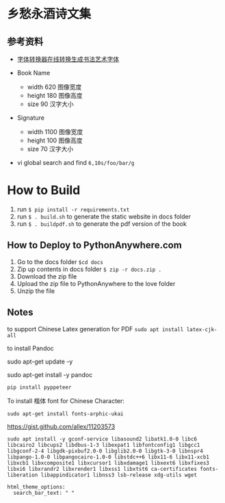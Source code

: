 # 乡愁永酒诗文集

## 参考资料

- [字体转换器在线转换生成书法艺术字体](http://www.diyiziti.com/)
- Book Name
  - width 620 图像宽度
  - height 180 图像高度
  - size 90 汉字大小
- Signature
  - width 1100 图像宽度
  - height 100 图像高度
  - size 70 汉字大小


- vi global search and find `6,10s/foo/bar/g`

# How to Build

1. run `$ pip install -r requirements.txt`
2. run `$ . build.sh` to generate the static website in docs folder
3. run `$ . buildpdf.sh` to generate the pdf version of the book

## How to Deploy to PythonAnywhere.com
1. Go to the docs folder `$cd docs`
2. Zip up contents in docs folder `$ zip -r docs.zip .`
3. Download the zip file
4. Upload the zip file to PythonAnywhere to the love folder
5. Unzip the file

## Notes

to support Chinese Latex generation for PDF `sudo apt install latex-cjk-all`

to install Pandoc


sudo apt-get update -y

sudo apt-get install -y pandoc

`pip install pyppeteer`

To install 楷体 font for Chinese Character:

`sudo apt-get install fonts-arphic-ukai`

https://gist.github.com/allex/11203573

~~~
sudo apt install -y gconf-service libasound2 libatk1.0-0 libc6 libcairo2 libcups2 libdbus-1-3 libexpat1 libfontconfig1 libgcc1 libgconf-2-4 libgdk-pixbuf2.0-0 libglib2.0-0 libgtk-3-0 libnspr4 libpango-1.0-0 libpangocairo-1.0-0 libstdc++6 libx11-6 libx11-xcb1 libxcb1 libxcomposite1 libxcursor1 libxdamage1 libxext6 libxfixes3 libxi6 libxrandr2 libxrender1 libxss1 libxtst6 ca-certificates fonts-liberation libappindicator1 libnss3 lsb-release xdg-utils wget
~~~

    html_theme_options:
      search_bar_text: " "
